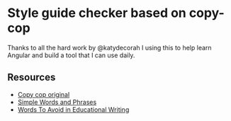 

# Style guide checker based on copy-cop

Thanks to all the hard work by @katydecorah I using this to help learn Angular and build a tool that I can use daily.

## Resources

* [Copy cop original](https://github.com/katydecorah/copy-cop)
* [Simple Words and Phrases](http://www.plainlanguage.gov/howto/wordsuggestions/simplewords.cfm)
* [Words To Avoid in Educational Writing](https://css-tricks.com/words-avoid-educational-writing/)
